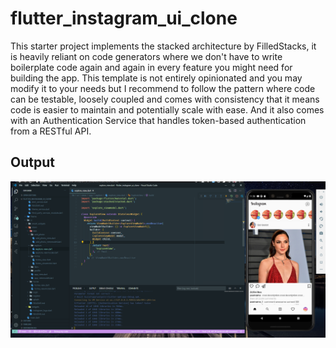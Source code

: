 # flutter_instagram_ui_clone

This starter project implements the stacked architecture by FilledStacks, it is heavily reliant on code generators where we don't have to write boilerplate code again and again in every feature you might need for building the app. This template is not entirely opinionated and you may modify it to your needs but I recommend to follow the pattern where code can be testable, loosely coupled and comes with consistency that it means code is easier to maintain and potentially scale with ease. And it also comes with an Authentication Service that handles token-based authentication from a RESTful API.

## Output

![](https://github.com/carlomigueldy/flutter_instagram_ui_clone/blob/main/screenshots/Screenshot_182.png?raw=true)
